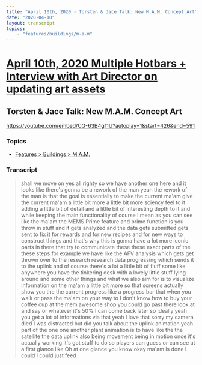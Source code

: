 ```yaml
---
title: "April 10th, 2020 - Torsten & Jace Talk: New M.A.M. Concept Art"
date: "2020-04-10"
layout: transcript
topics: 
    - "features/buildings/m-a-m"
---
```

# [April 10th, 2020 Multiple Hotbars + Interview with Art Director on updating art assets](../2020-04-10.md)
## Torsten & Jace Talk: New M.A.M. Concept Art
https://youtube.com/embed/CG-63B4g11U?autoplay=1&start=426&end=591
### Topics
* [Features > Buildings > M.A.M.](../topics/features/buildings/m-a-m.md)

### Transcript

> shall we move on yes all righty so we
> have another one here and it looks like
> there's gonna be a rework of the man
> yeah the rework of the man is that the
> goal is essentially to make the current
> ma'am give the current ma'am a little
> bit more a little bit more sciency feel
> to it adding a little bit of detail and
> a little bit of interesting depth to it
> and while keeping the main functionality
> of course I mean as you can see like the
> ma'am the MEMS Prime feature and prime
> function is you throw in stuff and it
> gets analyzed and the data gets
> submitted gets sent to fix it for
> rewards and for new recipes and for new
> ways to construct things and that's why
> this is gonna have a lot more iconic
> parts in there that try to communicate
> these these exact parts of the these
> steps for example we have like the AFV
> analysis which gets get thrown over to
> the research research data progressing
> which sends it to the uplink and of
> course there's a lot a little bit of
> fluff some like anywhere you have the
> tinkering desk with a lovely little
> stuff lying around and some other things
> and what we also aim for is to visualize
> information on the ma'am a little bit
> more so that screens actually show you
> the the current progress like a progress
> bar that when you walk
> or pass the ma'am on your way to I don't
> know how to buy your coffee cup at the
> mem awesome shop you could go past there
> look at and say or whatever it's 50% I
> can come back later so ideally yeah you
> get a lot of informations via that yeah
> I love that sorry my camera died I was
> distracted but did you talk about the
> uplink animation yeah part of the one
> one another plant animation is to have
> like the the satellite the data uplink
> also being movement being in motion once
> it's actually working it's got stuff to
> do so players can guess or can see at a
> first glance like Oh at one glance you
> know okay
> ma'am is done I could I could just feed
